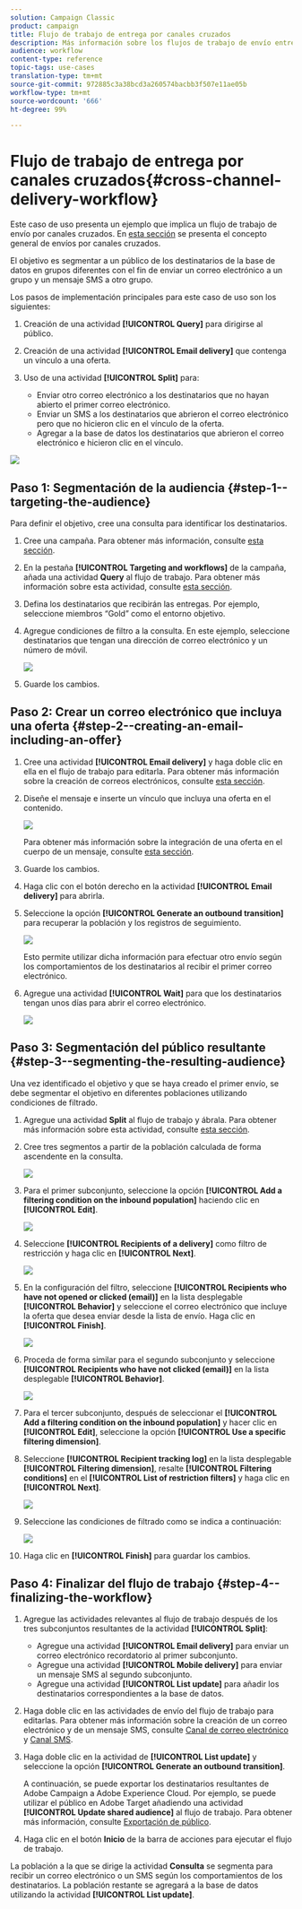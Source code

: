 ```yaml
---
solution: Campaign Classic
product: campaign
title: Flujo de trabajo de entrega por canales cruzados
description: Más información sobre los flujos de trabajo de envío entre canales
audience: workflow
content-type: reference
topic-tags: use-cases
translation-type: tm+mt
source-git-commit: 972885c3a38bcd3a260574bacbb3f507e11ae05b
workflow-type: tm+mt
source-wordcount: '666'
ht-degree: 99%

---
```



# Flujo de trabajo de entrega por canales cruzados{#cross-channel-delivery-workflow}

Este caso de uso presenta un ejemplo que implica un flujo de trabajo de envío por canales cruzados. En [esta sección](../../workflow/using/cross-channel-deliveries.md) se presenta el concepto general de envíos por canales cruzados.

El objetivo es segmentar a un público de los destinatarios de la base de datos en grupos diferentes con el fin de enviar un correo electrónico a un grupo y un mensaje SMS a otro grupo.

Los pasos de implementación principales para este caso de uso son los siguientes:

1. Creación de una actividad **[!UICONTROL Query]** para dirigirse al público.
1. Creación de una actividad **[!UICONTROL Email delivery]** que contenga un vínculo a una oferta.
1. Uso de una actividad **[!UICONTROL Split]** para:

   * Enviar otro correo electrónico a los destinatarios que no hayan abierto el primer correo electrónico.
   * Enviar un SMS a los destinatarios que abrieron el correo electrónico pero que no hicieron clic en el vínculo de la oferta.
   * Agregar a la base de datos los destinatarios que abrieron el correo electrónico e hicieron clic en el vínculo.

![](assets/wkf_cross-channel_7.png)

## Paso 1: Segmentación de la audiencia {#step-1--targeting-the-audience}

Para definir el objetivo, cree una consulta para identificar los destinatarios.

1. Cree una campaña. Para obtener más información, consulte [esta sección](../../campaign/using/setting-up-marketing-campaigns.md#creating-a-campaign).
1. En la pestaña **[!UICONTROL Targeting and workflows]** de la campaña, añada una actividad **Query** al flujo de trabajo. Para obtener más información sobre esta actividad, consulte [esta sección](../../workflow/using/query.md).
1. Defina los destinatarios que recibirán las entregas. Por ejemplo, seleccione miembros “Gold” como el entorno objetivo.
1. Agregue condiciones de filtro a la consulta. En este ejemplo, seleccione destinatarios que tengan una dirección de correo electrónico y un número de móvil.

   ![](assets/wkf_cross-channel_3.png)

1. Guarde los cambios.

## Paso 2: Crear un correo electrónico que incluya una oferta {#step-2--creating-an-email-including-an-offer}

1. Cree una actividad **[!UICONTROL Email delivery]** y haga doble clic en ella en el flujo de trabajo para editarla. Para obtener más información sobre la creación de correos electrónicos, consulte [esta sección](../../delivery/using/about-email-channel.md).
1. Diseñe el mensaje e inserte un vínculo que incluya una oferta en el contenido.

   ![](assets/wkf_cross-channel_1.png)

   Para obtener más información sobre la integración de una oferta en el cuerpo de un mensaje, consulte [esta sección](../../interaction/using/integrating-an-offer-via-the-wizard.md#delivering-with-a-call-to-the-offer-engine).

1. Guarde los cambios.
1. Haga clic con el botón derecho en la actividad **[!UICONTROL Email delivery]** para abrirla.
1. Seleccione la opción **[!UICONTROL Generate an outbound transition]** para recuperar la población y los registros de seguimiento.

   ![](assets/wkf_cross-channel_2.png)

   Esto permite utilizar dicha información para efectuar otro envío según los comportamientos de los destinatarios al recibir el primer correo electrónico.

1. Agregue una actividad **[!UICONTROL Wait]** para que los destinatarios tengan unos días para abrir el correo electrónico.

   ![](assets/wkf_cross-channel_4.png)

## Paso 3: Segmentación del público resultante {#step-3--segmenting-the-resulting-audience}

Una vez identificado el objetivo y que se haya creado el primer envío, se debe segmentar el objetivo en diferentes poblaciones utilizando condiciones de filtrado.

1. Agregue una actividad **Split** al flujo de trabajo y ábrala. Para obtener más información sobre esta actividad, consulte [esta sección](../../workflow/using/split.md).
1. Cree tres segmentos a partir de la población calculada de forma ascendente en la consulta.

   ![](assets/wkf_cross-channel_6.png)

1. Para el primer subconjunto, seleccione la opción **[!UICONTROL Add a filtering condition on the inbound population]** haciendo clic en **[!UICONTROL Edit]**.

   ![](assets/wkf_cross-channel_8.png)

1. Seleccione **[!UICONTROL Recipients of a delivery]** como filtro de restricción y haga clic en **[!UICONTROL Next]**.

   ![](assets/wkf_cross-channel_9.png)

1. En la configuración del filtro, seleccione **[!UICONTROL Recipients who have not opened or clicked (email)]** en la lista desplegable **[!UICONTROL Behavior]** y seleccione el correo electrónico que incluye la oferta que desea enviar desde la lista de envío. Haga clic en **[!UICONTROL Finish]**.

   ![](assets/wkf_cross-channel_10.png)

1. Proceda de forma similar para el segundo subconjunto y seleccione **[!UICONTROL Recipients who have not clicked (email)]** en la lista desplegable **[!UICONTROL Behavior]**.

   ![](assets/wkf_cross-channel_11.png)

1. Para el tercer subconjunto, después de seleccionar el **[!UICONTROL Add a filtering condition on the inbound population]** y hacer clic en **[!UICONTROL Edit]**, seleccione la opción **[!UICONTROL Use a specific filtering dimension]**.
1. Seleccione **[!UICONTROL Recipient tracking log]** en la lista desplegable **[!UICONTROL Filtering dimension]**, resalte **[!UICONTROL Filtering conditions]** en el **[!UICONTROL List of restriction filters]** y haga clic en **[!UICONTROL Next]**.

   ![](assets/wkf_cross-channel_12.png)

1. Seleccione las condiciones de filtrado como se indica a continuación:

   ![](assets/wkf_cross-channel_13.png)

1. Haga clic en **[!UICONTROL Finish]** para guardar los cambios.

## Paso 4: Finalizar del flujo de trabajo {#step-4--finalizing-the-workflow}

1. Agregue las actividades relevantes al flujo de trabajo después de los tres subconjuntos resultantes de la actividad **[!UICONTROL Split]**:

   * Agregue una actividad **[!UICONTROL Email delivery]** para enviar un correo electrónico recordatorio al primer subconjunto.
   * Agregue una actividad **[!UICONTROL Mobile delivery]** para enviar un mensaje SMS al segundo subconjunto.
   * Agregue una actividad **[!UICONTROL List update]** para añadir los destinatarios correspondientes a la base de datos.

1. Haga doble clic en las actividades de envío del flujo de trabajo para editarlas. Para obtener más información sobre la creación de un correo electrónico y de un mensaje SMS, consulte [Canal de correo electrónico](../../delivery/using/about-email-channel.md) y [Canal SMS](../../delivery/using/sms-channel.md).
1. Haga doble clic en la actividad de **[!UICONTROL List update]** y seleccione la opción **[!UICONTROL Generate an outbound transition]**.

   A continuación, se puede exportar los destinatarios resultantes de Adobe Campaign a Adobe Experience Cloud. Por ejemplo, se puede utilizar el público en Adobe Target añadiendo una actividad **[!UICONTROL Update shared audience]** al flujo de trabajo. Para obtener más información, consulte [Exportación de público](../../integrations/using/importing-and-exporting-audiences.md#exporting-an-audience).

1. Haga clic en el botón **Inicio** de la barra de acciones para ejecutar el flujo de trabajo.

La población a la que se dirige la actividad **Consulta** se segmenta para recibir un correo electrónico o un SMS según los comportamientos de los destinatarios. La población restante se agregará a la base de datos utilizando la actividad **[!UICONTROL List update]**.
